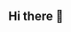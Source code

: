 ## Hi there 👋

<p align="center">
<!--   <img align="center" src="https://github-readme-stats.vercel.app/api?username=keidoniq&show_icons=true&theme=shades-of-purple" alt="kd-learning" />
  <img align="center" src="https://github-readme-stats.vercel.app/api/top-langs/?username=keidoniq&hide=html,jupyter%20notebook&theme=transparent&layout=compact"> -->
</p>


<!--
**dkyrai/dkyrai** is a ✨ _special_ ✨ repository because its `README.md` (this file) appears on your GitHub profile.

Here are some ideas to get you started:

- 🔭 I’m currently working on ...
- 🌱 I’m currently learning ...
- 👯 I’m looking to collaborate on ...
- 🤔 I’m looking for help with ...
- 💬 Ask me about ...
- 📫 How to reach me: ...
- 😄 Pronouns: ...
- ⚡ Fun fact: ...
-->
